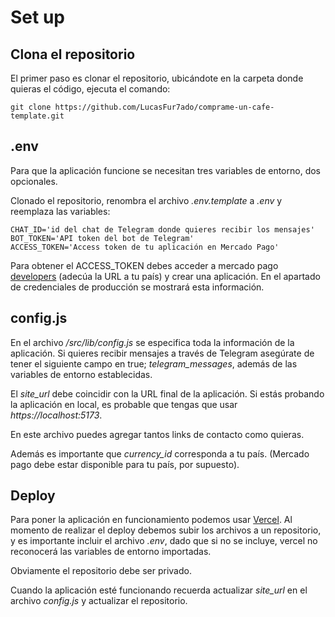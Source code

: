 # Set up
## Clona el repositorio

El primer paso es clonar el repositorio, ubicándote en la carpeta donde quieras el código, ejecuta el comando:

~~~
git clone https://github.com/LucasFur7ado/comprame-un-cafe-template.git
~~~

## .env 

Para que la aplicación funcione se necesitan tres variables de entorno, dos opcionales.


Clonado el repositorio, renombra el archivo *.env.template* a *.env* y reemplaza las variables:
~~~
CHAT_ID='id del chat de Telegram donde quieres recibir los mensajes'
BOT_TOKEN='API token del bot de Telegram'
ACCESS_TOKEN='Access token de tu aplicación en Mercado Pago'
~~~

Para obtener el ACCESS_TOKEN debes acceder a mercado pago [developers]('https://www.mercadopago.com.uy/developers/es') (adecúa la URL a tu país) y crear una aplicación. En el apartado de credenciales de producción se mostrará esta información.

## config.js

En el archivo */src/lib/config.js* se especifica toda la información de la aplicación.
Si quieres recibir mensajes a través de Telegram asegúrate de tener el siguiente campo en true; *telegram_messages*, además de las variables de entorno establecidas.

El *site_url* debe coincidir con la URL final de la aplicación. Si estás probando la aplicación en local, es probable que tengas que usar *https://localhost:5173*.

En este archivo puedes agregar tantos links de contacto como quieras.

Además es importante que *currency_id* corresponda a tu país. (Mercado pago debe estar disponible para tu país, por supuesto).

## Deploy

Para poner la aplicación en funcionamiento podemos usar [Vercel](https://vercel.com).
Al momento de realizar el deploy debemos subir los archivos a un repositorio, y es importante incluir el archivo *.env*, dado que si no se incluye, vercel no reconocerá las variables de entorno importadas.

Obviamente el repositorio debe ser privado.

Cuando la aplicación esté funcionando recuerda actualizar *site_url* en el archivo *config.js* y actualizar el repositorio.
